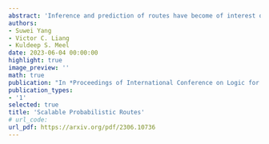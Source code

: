 ```yaml
---
abstract: 'Inference and prediction of routes have become of interest over the past decade owing to a dramatic increase in package delivery and ride-sharing services. Given the underlying combinatorial structure and the incorporation of probabilities, route prediction involves techniques from both formal methods and machine learning. One promising approach for predicting routes uses decision diagrams that are augmented with probability values. However, the effectiveness of this approach depends on the size of the compiled decision diagrams. The scalability of the approach is limited owing to its empirical runtime and space complexity. In this work, our contributions are two-fold: first, we introduce a relaxed encoding that uses a linear number of variables with respect to the number of vertices in a road network graph to significantly reduce the size of resultant decision diagrams. Secondly, instead of a stepwise sampling procedure, we propose a single pass sampling-based route prediction. In our evaluations arising from a real-world road network, we demonstrate that the resulting system achieves around twice the quality of suggested routes while being an order of magnitude faster compared to state-of-the-art.'
authors:
- Suwei Yang
- Victor C. Liang
- Kuldeep S. Meel
date: 2023-06-04 00:00:00
highlight: true
image_preview: ''
math: true
publication: "In *Proceedings of International Conference on Logic for Programming, Artificial Intelligence and Reasoning (LPAR)*"
publication_types:
- '1'
selected: true
title: 'Scalable Probabilistic Routes'
# url_code:
url_pdf: https://arxiv.org/pdf/2306.10736
---
```


